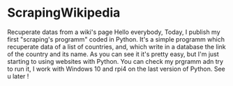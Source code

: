 # ScrapingWikipedia
Recuperate datas from a wiki's page 
Hello everybody,
Today, I publish my first "scraping's programm" coded in Python. It's a simple programm which recuperate data of a list of countries, and, which write in a database the link of the country and its name. As you can see it it's pretty easy, but I'm just starting to using websites with Python. You can check my prgramm adn try to run it, I work with Windows 10 and rpi4 on the last version of Python.
See u later !
